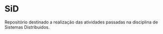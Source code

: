 # SiD
Repositório destinado a realização das atividades passadas na disciplina de Sistemas Distribuidos.
